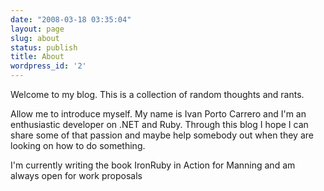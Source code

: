 ```yaml
---
date: "2008-03-18 03:35:04"
layout: page
slug: about
status: publish
title: About
wordpress_id: '2'
---
```


Welcome to my blog. This is a collection of random thoughts and rants.

Allow me to introduce myself. My name is Ivan Porto Carrero and I'm an enthusiastic developer on .NET and Ruby.
Through this blog I hope I can share some of that passion and maybe help somebody out when they are looking on how to do something.

I'm currently writing the book IronRuby in Action for Manning and am always open for work proposals

 
